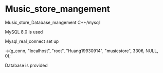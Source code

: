 # Music_store_mangement
Music_store_Database_mangement C++/mysql

MySQL 8.0 is used

Mysql_real_connect set up

->(g_conn, "localhost", "root", "Huang19930914", "musicstore", 3306, NULL, 0);

Database is provided
